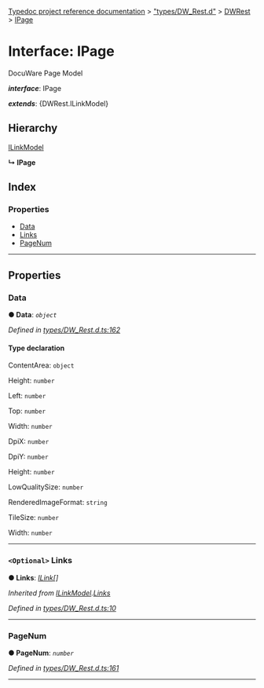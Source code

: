 [Typedoc project reference documentation](../README.md) > ["types/DW_Rest.d"](../modules/_types_dw_rest_d_.md) > [DWRest](../modules/_types_dw_rest_d_.dwrest.md) > [IPage](../interfaces/_types_dw_rest_d_.dwrest.ipage.md)

# Interface: IPage

DocuWare Page Model

*__interface__*: IPage

*__extends__*: {DWRest.ILinkModel}

## Hierarchy

 [ILinkModel](_types_dw_rest_d_.dwrest.ilinkmodel.md)

**↳ IPage**

## Index

### Properties

* [Data](_types_dw_rest_d_.dwrest.ipage.md#data)
* [Links](_types_dw_rest_d_.dwrest.ipage.md#links)
* [PageNum](_types_dw_rest_d_.dwrest.ipage.md#pagenum)

---

## Properties

<a id="data"></a>

###  Data

**● Data**: *`object`*

*Defined in [types/DW_Rest.d.ts:162](https://github.com/DocuWare/REST-Sample-TS/blob/master/src/types/DW_Rest.d.ts#L162)*

#### Type declaration

 ContentArea: `object`

 Height: `number`

 Left: `number`

 Top: `number`

 Width: `number`

 DpiX: `number`

 DpiY: `number`

 Height: `number`

 LowQualitySize: `number`

 RenderedImageFormat: `string`

 TileSize: `number`

 Width: `number`

___
<a id="links"></a>

### `<Optional>` Links

**● Links**: *[ILink](_types_dw_rest_d_.dwrest.ilink.md)[]*

*Inherited from [ILinkModel](_types_dw_rest_d_.dwrest.ilinkmodel.md).[Links](_types_dw_rest_d_.dwrest.ilinkmodel.md#links)*

*Defined in [types/DW_Rest.d.ts:10](https://github.com/DocuWare/REST-Sample-TS/blob/master/src/types/DW_Rest.d.ts#L10)*

___
<a id="pagenum"></a>

###  PageNum

**● PageNum**: *`number`*

*Defined in [types/DW_Rest.d.ts:161](https://github.com/DocuWare/REST-Sample-TS/blob/master/src/types/DW_Rest.d.ts#L161)*

___

